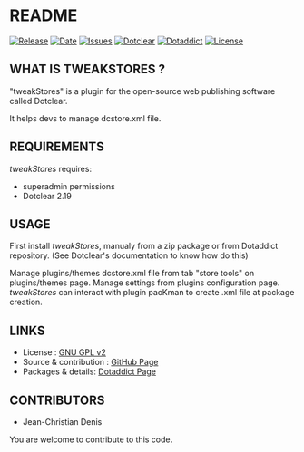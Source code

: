 # README

[![Release](https://img.shields.io/github/v/release/JcDenis/tweakStores)](https://github.com/JcDenis/tweakStores/releases)
[![Date](https://img.shields.io/github/release-date/JcDenis/tweakStores)](https://github.com/JcDenis/tweakStores/releases)
[![Issues](https://img.shields.io/github/issues/JcDenis/tweakStores)](https://github.com/JcDenis/tweakStores/issues)
[![Dotclear](https://img.shields.io/badge/dotclear-v2.19-blue.svg)](https://fr.dotclear.org/download)
[![Dotaddict](https://img.shields.io/badge/dotaddict-official-green.svg)](https://plugins.dotaddict.org/dc2/details/tweakStores)
[![License](https://img.shields.io/github/license/JcDenis/tweakStores)](https://github.com/JcDenis/tweakStores/blob/master/LICENSE)

## WHAT IS TWEAKSTORES ?

"tweakStores" is a plugin for the open-source 
web publishing software called Dotclear.

It helps devs to manage dcstore.xml file.

## REQUIREMENTS

 _tweakStores_ requires: 

  * superadmin permissions
  * Dotclear 2.19 

## USAGE

First install _tweakStores_, manualy from a zip package or from 
Dotaddict repository. (See Dotclear's documentation to know how do this)

Manage plugins/themes dcstore.xml file from tab "store tools" on plugins/themes page.
Manage settings from plugins configuration page.
_tweakStores_ can interact with plugin pacKman to create .xml file at
package creation.

## LINKS

 * License : [GNU GPL v2](https://www.gnu.org/licenses/old-licenses/lgpl-2.0.html)
 * Source & contribution : [GitHub Page](https://github.com/JcDenis/tweakStores)
 * Packages & details:  [Dotaddict Page](https://plugins.dotaddict.org/dc2/details/tweakStores)

## CONTRIBUTORS

 * Jean-Christian Denis

 You are welcome to contribute to this code.